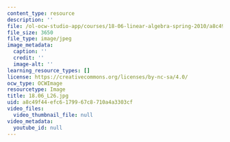 ```yaml
---
content_type: resource
description: ''
file: /ol-ocw-studio-app/courses/18-06-linear-algebra-spring-2010/a8c49f44efc6179967c8710a4a3303cf_18.06_L26.jpg
file_size: 3650
file_type: image/jpeg
image_metadata:
  caption: ''
  credit: ''
  image-alt: ''
learning_resource_types: []
license: https://creativecommons.org/licenses/by-nc-sa/4.0/
ocw_type: OCWImage
resourcetype: Image
title: 18.06_L26.jpg
uid: a8c49f44-efc6-1799-67c8-710a4a3303cf
video_files:
  video_thumbnail_file: null
video_metadata:
  youtube_id: null
---
```

